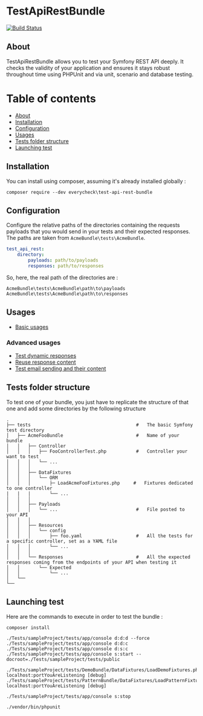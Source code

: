 TestApiRestBundle
=================

[![Build Status](https://travis-ci.com/everycheck/test-api-rest-bundle.svg?branch=master)](https://travis-ci.com/everycheck/test-api-rest-bundle)

## About


TestApiRestBundle allows you to test your Symfony REST API deeply. It checks the validity of your application and ensures it stays robust throughout time using PHPUnit and via unit, scenario and database testing.

# Table of contents

* [About](#about)
* [Installation](#installation)
* [Configuration](#configuration)
* [Usages](#usages)
* [Tests folder structure](#tests-folder-structure)
* [Launching test](#launching-test)


## Installation


You can install using composer, assuming it's already installed globally : 

```
composer require --dev everycheck\test-api-rest-bundle
```

## Configuration

Configure the relative paths of the directories containing the requests payloads that you would send in your tests and their expected responses. The paths are taken from `AcmeBundle\tests\AcmeBundle`.

```yaml
test_api_rest:
    directory:
        payloads: path/to/payloads
        responses: path/to/responses
``` 

So, here, the real path of the directories  are : 

`
AcmeBundle\tests\AcmeBundle\path\to\payloads
AcmeBundle\tests\AcmeBundle\path\to\responses
`

## Usages

* [Basic usages](Resources/doc/SIMPLE_USAGE.md)

### Advanced usages

* [Test dynamic responses](Resources/doc/PATTERN_USAGE.md)
* [Reuse response content](Resources/doc/REUSE_USAGE.md)
* [Test email sending and their content](Resources/doc/EMAIL_USAGE.md)


## Tests folder structure

To test one of your bundle, you just have to replicate the structure of that one and add some directories by the following structure

    .
    ├── tests                                       #   The basic Symfony test directory
    │   ├── AcmeFooBundle                           #   Name of your bundle
    │   │   ├── Controller                          
    │   │   │   ├── FooControllerTest.php           #   Controller your want to test
    │   │   │   └── ...                                    
    │   │   │
    │   │   ├── DataFixtures                        
    │   │   │   └── ORM                             
    │   │   │       ├─ LoadAcmeFooFixtures.php     #   Fixtures dedicated to one controller   
    |   |   |       └── ...
    │   │   │                                       
    │   │   ├── Payloads                            
    │   │   │   └── ...                             #   File posted to your API
    │   │   │                                       
    │   │   ├── Resources                           
    │   │   │   └── config                          
    │   │   │       ├── foo.yaml                    #   All the tests for a specific controller, set as a YAML file
    │   │   │       └── ...                    
    │   │   │   
    │   │   └── Responses                           #   All the expected responses coming from the endpoints of your API when testing it
    │   │       └── Expected
    │   │           └── ...
    │   └──
    └──


## Launching test 

Here are the commands to execute in order to test the bundle : 

```
composer install

./Tests/sampleProject/tests/app/console d:d:d --force
./Tests/sampleProject/tests/app/console d:d:c
./Tests/sampleProject/tests/app/console d:s:c
./Tests/sampleProject/tests/app/console s:start --docroot=./Tests/sampleProject/tests/public

./Tests/sampleProject/tests/DemoBundle/DataFixtures/LoadDemoFixtures.php localhost:portYouAreListening [debug]
./Tests/sampleProject/tests/PatternBundle/DataFixtures/LoadPatternFixtures.php localhost:portYouAreListening [debug]

./Tests/sampleProject/tests/app/console s:stop

./vendor/bin/phpunit
```
